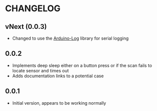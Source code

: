 # CHANGELOG

## vNext (0.0.3)

* Changed to use the [Arduino-Log](https://github.com/thijse/Arduino-Log) library for serial logging

## 0.0.2

* Implements deep sleep either on a button press or if the scan fails to locate sensor and times out
* Adds documentation links to a potential case

## 0.0.1

* Initial version, appears to be working normally
